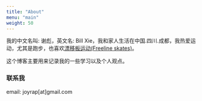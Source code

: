 ```yaml
---
title: "About"
menu: "main"
weight: 50
---
```


我的中文名叫: 谢彪，英文名: Bill Xie，我和家人生活在中国.四川.成都，我热爱运动，尤其是跑步，也喜欢[漂移板运动(Freeline skates)](https://freelineskatingz.com/)。

这个博客主要用来记录我的一些学习以及个人观点。

### 联系我

email: joyrap[at]gmail.com
